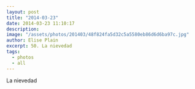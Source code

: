 ```yaml
---
layout: post
title: "2014-03-23"
date: 2014-03-23 11:10:17
description: 
image: "/assets/photos/201403/48f824fa5d32c5a5580eb86d6d6ba97c.jpg"
author: Elise Plain
excerpt: 50. La nievedad
tags: 
  - photos
  - all
---
```


La nievedad
<p></p>
